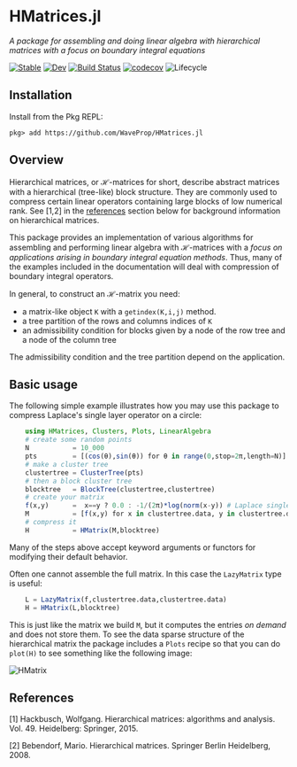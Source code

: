 # HMatrices.jl

*A package for assembling and doing linear algebra with hierarchical matrices with a focus on boundary integral equations* 

[![Stable](https://img.shields.io/badge/docs-stable-blue.svg)](https://WaveProp.github.io/HMatrices.jl/stable)
[![Dev](https://img.shields.io/badge/docs-dev-blue.svg)](https://WaveProp.github.io/HMatrices.jl/dev)
[![Build
Status](https://github.com/WaveProp/HMatrices.jl/workflows/CI/badge.svg)](https://github.com/WaveProp/HMatrices.jl/actions)
[![codecov](https://codecov.io/gh/WaveProp/HMatrices.jl/branch/main/graph/badge.svg?token=DRT75WR7V2)](https://codecov.io/gh/WaveProp/HMatrices.jl)
![Lifecycle](https://img.shields.io/badge/lifecycle-experimental-blue.svg)

## Installation
Install from the Pkg REPL:
```
pkg> add https://github.com/WaveProp/HMatrices.jl
```

## Overview

Hierarchical matrices, or ℋ-matrices for short, describe abstract matrices with
a hierarchical (tree-like) block structure. They are commonly used to compress
certain linear operators containing large blocks of low numerical rank. See
[1,2] in the [references](#references) section below for background information
on hierarchical matrices.

This package provides an implementation of various algorithms for assembling and
performing linear algebra with ℋ-matrices with a *focus on applications arising
in boundary integral equation methods*. Thus, many of the examples included in
the documentation will deal with compression of boundary integral operators.

In general, to construct an ℋ-matrix you need:

- a matrix-like object `K` with a `getindex(K,i,j)` method.
- a tree partition of the rows and columns indices of `K`
- an admissibility condition for blocks given by a node of the row tree and a
  node of the column tree

The admissibility condition and the tree partition depend on the application.

## Basic usage

The following simple example illustrates how you may use this package to
compress Laplace's single layer operator on a circle:


```julia
    using HMatrices, Clusters, Plots, LinearAlgebra
    # create some random points
    N           = 10_000 
    pts         = [(cos(θ),sin(θ)) for θ in range(0,stop=2π,length=N)]
    # make a cluster tree
    clustertree = ClusterTree(pts)
    # then a block cluster tree
    blocktree   = BlockTree(clustertree,clustertree)
    # create your matrix
    f(x,y)      =  x==y ? 0.0 : -1/(2π)*log(norm(x-y)) # Laplace single layer kernels in 2d
    M           = [f(x,y) for x in clustertree.data, y in clustertree.data]
    # compress it
    H           = HMatrix(M,blocktree)
```
Many of the steps above accept keyword arguments or functors for modifying their default behavior.

Often one cannot assemble the full matrix. In this case the `LazyMatrix` type is useful:
```julia
    L = LazyMatrix(f,clustertree.data,clustertree.data)
    H = HMatrix(L,blocktree)
```
This is just like the matrix we build `M`, but it computes the entries *on demand* and does not store them. To see the data sparse structure of the hierarchical matrix the package includes a `Plots` recipe so that you can do `plot(H)` to see something like the following image:

![HMatrix](docs/src/figures/hmatrix.png "HMatrix")

## References

[1] Hackbusch, Wolfgang. Hierarchical matrices: algorithms and analysis. Vol. 49. Heidelberg: Springer, 2015.

[2] Bebendorf, Mario. Hierarchical matrices. Springer Berlin Heidelberg, 2008.


